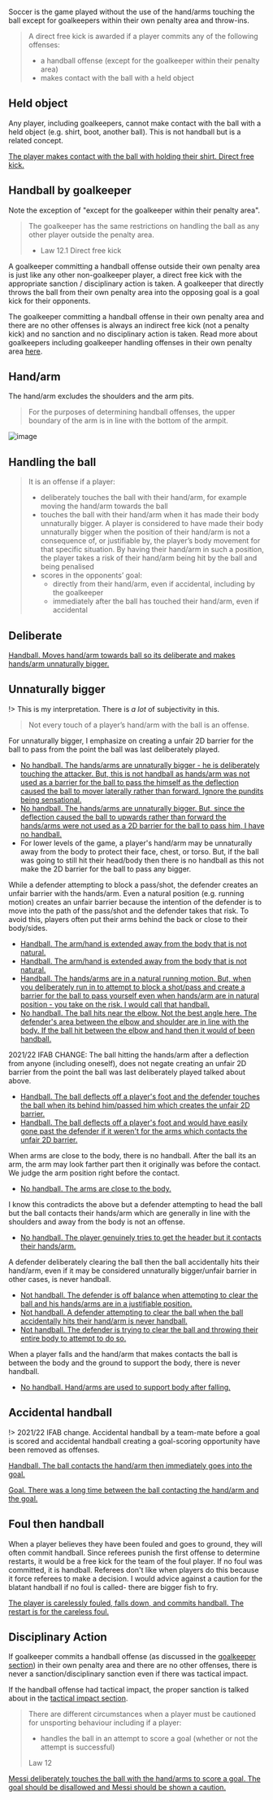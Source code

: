 Soccer is the game played without the use of the hand/arms touching the ball except for goalkeepers within their own penalty area and throw-ins.

> A direct free kick is awarded if a player commits any of the following offenses:
> - a handball offense (except for the goalkeeper within their penalty area)
> - makes contact with the ball with a held object

## Held object

Any player, including goalkeepers, cannot make contact with the ball with a held object (e.g. shirt, boot, another ball). This is not handball but is a related concept.

[The player makes contact with the ball with holding their shirt. Direct free kick.](https://www.youtube.com/watch?v=G-ZG7VAAvkU)

## Handball by goalkeeper

Note the exception of "except for the goalkeeper within their penalty area".

> The goalkeeper has the same restrictions on handling the ball as any other player outside the penalty area.
> 
> - Law 12.1 Direct free kick

A goalkeeper committing a handball offense outside their own penalty area is just like any other non-goalkeeper player, a direct free kick with the appropriate sanction / disciplinary action is taken. A goalkeeper that directly throws the ball from their own penalty area into the opposing goal is a goal kick for their opponents.

The goalkeeper committing a handball offense in their own penalty area and there are no other offenses is always an indirect free kick (not a penalty kick) and no sanction and no disciplinary action is taken. Read more about goalkeepers including goalkeeper handling offenses in their own penalty area [here](/goalkeeper).

## Hand/arm

The hand/arm excludes the shoulders and the arm pits.

> For the purposes of determining handball offenses, the upper boundary of the arm is in line with the bottom of the armpit. 

![image](https://www.datocms-assets.com/43623/1653641422-illustration-book-handball-chosen_en.png?auto=format&q=90&w=1920&fit=max)

## Handling the ball 

> It is an offense if a player:
> - deliberately touches the ball with their hand/arm, for example moving the hand/arm towards the ball
> - touches the ball with their hand/arm when it has made their body unnaturally bigger. A player is considered to have made their body unnaturally bigger when the position of their hand/arm is not a consequence of, or justifiable by, the player’s body movement for that specific situation. By having their hand/arm in such a position, the player takes a risk of their hand/arm being hit by the ball and being penalised
> - scores in the opponents’ goal:
>   - directly from their hand/arm, even if accidental, including by the goalkeeper
>   - immediately after the ball has touched their hand/arm, even if accidental

## Deliberate

[Handball. Moves hand/arm towards ball so its deliberate and makes hands/arm unnaturally bigger.](https://youtu.be/fM_WkMvOogQ?t=29)

## Unnaturally bigger

!> This is my interpretation. There is *a lot* of subjectivity in this.

> Not every touch of a player’s hand/arm with the ball is an offense.

For unnaturally bigger, I emphasize on creating a unfair 2D barrier for the ball to pass from the point the ball was last deliberately played.
- [No handball. The hands/arms are unnaturally bigger - he is deliberately touching the attacker. But, this is not handball as hands/arm was not used as a barrier for the ball to pass the himself as the deflection caused the ball to mover laterally rather than forward. Ignore the pundits being sensational.](https://youtu.be/SVhpgEAndsw?feature=shared&t=68)
- [No handball. The hands/arms are unnaturally bigger. But, since the deflection caused the ball to upwards rather than forward the hands/arms were not used as a 2D barrier for the ball to pass him, I have no handball.](https://youtu.be/cZWIH6cdTPo?feature=shared&t=346)
- For lower levels of the game, a player's hand/arm may be unnaturally away from the body to protect their face, chest, or torso. But, if the ball was going to still hit their head/body then there is no handball as this not make the 2D barrier for the ball to pass any bigger.

While a defender attempting to block a pass/shot, the defender creates an unfair barrier with the hands/arm. Even a natural position (e.g. running motion) creates an unfair barrier because the intention of the defender is to move into the path of the pass/shot and the defender takes that risk. To avoid this, players often put their arms behind the back or close to their body/sides.
- [Handball. The arm/hand is extended away from the body that is not natural.](https://youtu.be/vl1DSIjXPnQ?t=180)
- [Handball. The arm/hand is extended away from the body that is not natural.](https://youtu.be/RpETARCm7_U?feature=shared&t=70)
- [Handball. The hands/arms are in a natural running motion. But, when you deliberately run in to attempt to block a shot/pass and create a barrier for the ball to pass yourself even when hands/arm are in natural position - you take on the risk. I would call that handball.](https://youtu.be/SVhpgEAndsw?feature=shared&t=43)
- [No handball. The ball hits near the elbow. Not the best angle here. The defender's area between the elbow and shoulder are in line with the body. If the ball hit between the elbow and hand then it would of been handball.](https://www.youtube.com/watch?v=e9kbNnQWyXU)

2021/22 IFAB CHANGE: The ball hitting the hands/arm after a deflection from anyone (including oneself), does not negate creating an unfair 2D barrier from the point the ball was last deliberately played talked about above.
- [Handball. The ball deflects off a player's foot and the defender touches the ball when its behind him/passed him which creates the unfair 2D barrier.](https://www.youtube.com/shorts/_6hqiU4lqPM)
- [Handball. The ball deflects off a player's foot and would have easily gone past the defender if it weren't for the arms which contacts the unfair 2D barrier.](https://youtu.be/pDhRUUha6B0?feature=shared&t=167)

When arms are close to the body, there is no handball. After the ball its an arm, the arm may look farther part then it originally was before the contact. We judge the arm position right before the contact.
- [No handball. The arms are close to the body. ](https://www.youtube.com/watch?v=J2NYg4tmQa4)

I know this contradicts the above but a defender attempting to head the ball but the ball contacts their hands/arm which are generally in line with the shoulders and away from the body is not an offense.
- [No handball. The player genuinely tries to get the header but it contacts their hands/arm.](https://youtu.be/vcgeevnqgwY?feature=shared&t=81)

A defender deliberately clearing the ball then the ball accidentally hits their hand/arm, even if it may be considered unnaturally bigger/unfair barrier in other cases, is never handball. 
- [Not handball. The defender is off balance when attempting to clear the ball and his hands/arms are in a justifiable position.](https://youtu.be/_R9lyEyU5mo?feature=shared&t=460)
- [Not handball. A defender attempting to clear the ball when the ball accidentally hits their hand/arm is never handball.](https://www.tiktok.com/@refsneedlovetoo/video/7261667124119309614)
- [Not handball. The defender is trying to clear the ball and throwing their entire body to attempt to do so.](https://youtu.be/pDhRUUha6B0?feature=shared&t=153)

When a player falls and the hand/arm that makes contacts the ball is between the body and the ground to support the body, there is never handball.
- [No handball. Hand/arms are used to support body after falling.](https://www.youtube.com/watch?v=TtMFMXjQCzg)

## Accidental handball

!> 2021/22 IFAB change. Accidental handball by a team-mate before a goal is scored and accidental handball creating a goal-scoring opportunity have been removed as offenses.

[Handball. The ball contacts the hand/arm then immediately goes into the goal.](https://youtu.be/_MQpnvxeE9g?t=352)

[Goal. There was a long time between the ball contacting the hand/arm and the goal.](https://youtu.be/WicGa2_Fw5Q?t=285)

## Foul then handball

When a player believes they have been fouled and goes to ground, they will often commit handball. Since referees punish the first offense to determine restarts, it would be a free kick for the team of the foul player. If no foul was committed, it is handball. Referees don't like when players do this because it force referees to make a decision. I would advice against a caution for the blatant handball if no foul is called- there are bigger fish to fry.

[The player is carelessly fouled, falls down, and commits handball. The restart is for the careless foul.](https://youtu.be/xqQqe-LwWXc?t=951)

## Disciplinary Action

If goalkeeper commits a handball offense (as discussed in the [goalkeeper section](/goalkeeper)) in their own penalty area and there are no other offenses, there is never a sanction/disciplinary sanction even if there was tactical impact. 

If the handball offense had tactical impact, the proper sanction is talked about in the [tactical impact section](/tactical-impact).

> There are different circumstances when a player must be cautioned for unsporting behaviour including if a player:
> - handles the ball in an attempt to score a goal (whether or not the attempt is successful)
> 
> Law 12

[Messi deliberately touches the ball with the hand/arms to score a goal. The goal should be disallowed and Messi should be shown a caution.](https://youtu.be/fM_WkMvOogQ?t=29)

